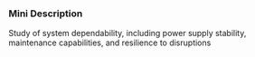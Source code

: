 ### Mini Description

Study of system dependability, including power supply stability, maintenance capabilities, and resilience to disruptions
